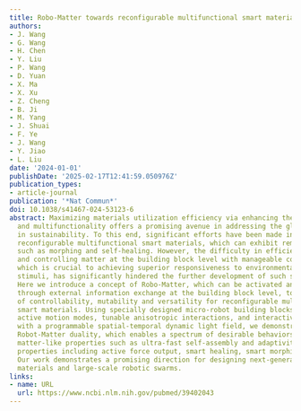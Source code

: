 ```yaml
---
title: Robo-Matter towards reconfigurable multifunctional smart materials
authors:
- J. Wang
- G. Wang
- H. Chen
- Y. Liu
- P. Wang
- D. Yuan
- X. Ma
- X. Xu
- Z. Cheng
- B. Ji
- M. Yang
- J. Shuai
- F. Ye
- J. Wang
- Y. Jiao
- L. Liu
date: '2024-01-01'
publishDate: '2025-02-17T12:41:59.050976Z'
publication_types:
- article-journal
publication: '*Nat Commun*'
doi: 10.1038/s41467-024-53123-6
abstract: Maximizing materials utilization efficiency via enhancing their reconfigurability
  and multifunctionality offers a promising avenue in addressing the global challenges
  in sustainability. To this end, significant efforts have been made in developing
  reconfigurable multifunctional smart materials, which can exhibit remarkable behaviors
  such as morphing and self-healing. However, the difficulty in efficiently manipulating
  and controlling matter at the building block level with manageable cost and complexity,
  which is crucial to achieving superior responsiveness to environmental clues and
  stimuli, has significantly hindered the further development of such smart materials.
  Here we introduce a concept of Robo-Matter, which can be activated and controlled
  through external information exchange at the building block level, to enable a high-level
  of controllability, mutability and versatility for reconfigurable multifunctional
  smart materials. Using specially designed micro-robot building blocks with symmetry-breaking
  active motion modes, tunable anisotropic interactions, and interactive coupling
  with a programmable spatial-temporal dynamic light field, we demonstrate an emergent
  Robot-Matter duality, which enables a spectrum of desirable behaviors spanning from
  matter-like properties such as ultra-fast self-assembly and adaptivity, to robot-like
  properties including active force output, smart healing, smart morphing and infiltration.
  Our work demonstrates a promising direction for designing next-generation smart
  materials and large-scale robotic swarms.
links:
- name: URL
  url: https://www.ncbi.nlm.nih.gov/pubmed/39402043
---
```

